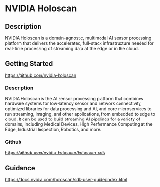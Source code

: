 # NVIDIA Holoscan

## Description

NVIDIA Holoscan is a domain-agnostic, multimodal AI sensor processing platform that delivers the accelerated, full-stack infrastructure needed for real-time processing of streaming data at the edge or in the cloud.

## Getting Started

https://github.com/nvidia-holoscan

### Description

NVIDIA Holoscan is the AI sensor processing platform that combines hardware systems for low-latency sensor and network connectivity, optimized libraries for data processing and AI, and core microservices to run streaming, imaging, and other applications, from embedded to edge to cloud. It can be used to build streaming AI pipelines for a variety of domains, including Medical Devices, High Performance Computing at the Edge, Industrial Inspection, Robotics, and more.

### Github
https://github.com/nvidia-holoscan/holoscan-sdk

## Guidance 
https://docs.nvidia.com/holoscan/sdk-user-guide/index.html

